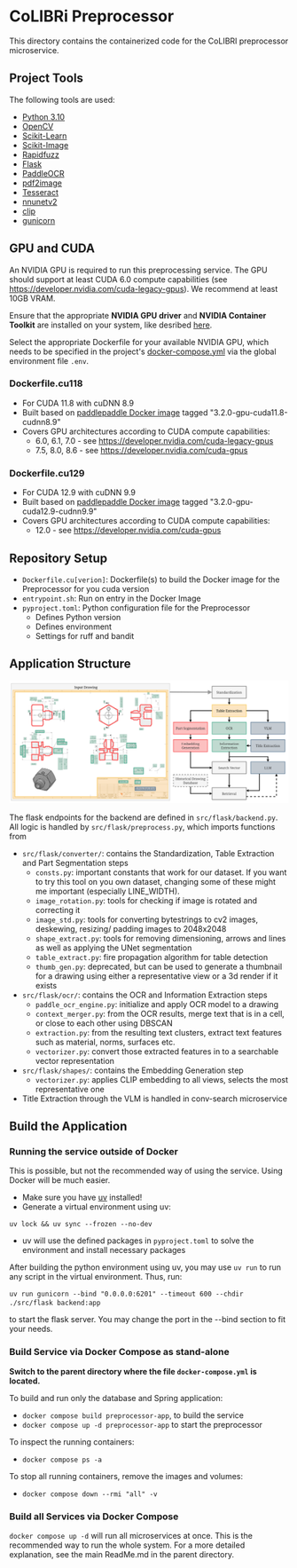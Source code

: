 # CoLIBRi Preprocessor

This directory contains the containerized code for the CoLIBRI preprocessor microservice.

## Project Tools

The following tools are used:
* [Python 3.10](https://www.python.org/downloads/release/python-3100/)
* [OpenCV](https://docs.opencv.org/4.x/d6/d00/tutorial_py_root.html)
* [Scikit-Learn](https://scikit-learn.org/stable/)
* [Scikit-Image](https://scikit-image.org/)
* [Rapidfuzz](https://github.com/rapidfuzz/RapidFuzz)
* [Flask](https://flask.palletsprojects.com/en/stable/)
* [PaddleOCR](https://www.paddleocr.ai/main/en/quick_start.html)
* [pdf2image](https://pypi.org/project/pdf2image/)
* [Tesseract](https://pypi.org/project/pytesseract/)
* [nnunetv2](https://pypi.org/project/nnunetv2/)
* [clip](https://github.com/openai/CLIP.git)
* [gunicorn](https://gunicorn.org/)

## GPU and CUDA

An NVIDIA GPU is required to run this preprocessing service. The GPU should support at least CUDA 6.0 compute capabilities (see https://developer.nvidia.com/cuda-legacy-gpus). We recommend at least 10GB VRAM.

Ensure that the appropriate **NVIDIA GPU driver** and **NVIDIA Container Toolkit** are installed on your system, like desribed [here](https://docs.nvidia.com/datacenter/cloud-native/container-toolkit/latest/install-guide.html).

Select the appropriate Dockerfile for your available NVIDIA GPU, which needs to be specified in the project's [docker-compose.yml](https://github.com/ScaDS/CoLIBRi/blob/main/docker-compose.yml#L58) via the global environment file `.env`.

### Dockerfile.cu118
* For CUDA 11.8 with cuDNN 8.9
* Built based on [paddlepaddle Docker image](https://hub.docker.com/r/paddlepaddle/paddle) tagged "3.2.0-gpu-cuda11.8-cudnn8.9"
* Covers GPU architectures according to CUDA compute capabilities:
  * 6.0, 6.1, 7.0 - see https://developer.nvidia.com/cuda-legacy-gpus
  * 7.5, 8.0, 8.6 - see https://developer.nvidia.com/cuda-gpus

### Dockerfile.cu129
* For CUDA 12.9 with cuDNN 9.9
* Built based on [paddlepaddle Docker image](https://hub.docker.com/r/paddlepaddle/paddle) tagged "3.2.0-gpu-cuda12.9-cudnn9.9"
* Covers GPU architectures according to CUDA compute capabilities:
  * 12.0 - see https://developer.nvidia.com/cuda-gpus

## Repository Setup

* `Dockerfile.cu[verion]`: Dockerfile(s) to build the Docker image for the Preprocessor for you cuda version
* `entrypoint.sh`: Run on entry in the Docker Image
* `pyproject.toml`: Python configuration file for the Preprocessor
  * Defines Python version 
  * Defines environment
  * Settings for ruff and bandit

## Application Structure

<img src="resources/architeture.png" width="1024">

The flask endpoints for the backend are defined in `src/flask/backend.py`. 
All logic is handled by `src/flask/preprocess.py`, which imports functions from 
* `src/flask/converter/`: contains the Standardization, Table Extraction and Part Segmentation steps
  * `consts.py`: important constants that work for our dataset. If you want to try this tool on you own dataset, changing some of these might me important (especially LINE_WIDTH).
  * `image_rotation.py`: tools for checking if image is rotated and correcting it
  * `image_std.py`: tools for converting bytestrings to cv2 images, deskewing, resizing/ padding images to 2048x2048
  * `shape_extract.py`: tools for removing dimensioning, arrows and lines as well as applying the UNet segmentation
  * `table_extract.py`: fire propagation algorithm for table detection
  * `thumb_gen.py`: deprecated, but can be used to generate a thumbnail for a drawing using either a representative view or a 3d render if it exists
* `src/flask/ocr/`: contains the OCR and Information Extraction steps
  * `paddle_ocr_engine.py`: initialize and apply OCR model to a drawing
  * `context_merger.py`: from the OCR results, merge text that is in a cell, or close to each other using DBSCAN
  * `extraction.py`: from the resulting text clusters, extract text features such as material, norms, surfaces etc.
  * `vectorizer.py`: convert those extracted features in to a searchable vector representation
* `src/flask/shapes/`: contains the Embedding Generation step
  * `vectorizer.py`: applies CLIP embedding to all views, selects the most representative one
* Title Extraction through the VLM is handled in conv-search microservice


## Build the Application

### Running the service outside of Docker
This is possible, but not the recommended way of using the service. Using Docker will be much easier.

* Make sure you have [uv](https://docs.astral.sh/uv/guides/install-python/) installed!
* Generate a virtual environment using uv:
```
uv lock && uv sync --frozen --no-dev
```
* uv will use the defined packages in `pyproject.toml` to solve the environment and install necessary packages

After building the python environment using uv, you may use `uv run` to run any script in the virtual environment. Thus, run:
```
uv run gunicorn --bind "0.0.0.0:6201" --timeout 600 --chdir ./src/flask backend:app
```
to start the flask server. You may change the port in the --bind section to fit your needs.

### Build Service via Docker Compose as stand-alone
**Switch to the parent directory where the file `docker-compose.yml` is located.**

To build and run only the database and Spring application:
* `docker compose build preprocessor-app`, to build the service
* `docker compose up -d preprocessor-app` to start the preprocessor

To inspect the running containers:
* `docker compose ps -a`

To stop all running containers, remove the images and volumes:
* `docker compose down --rmi "all" -v`

### Build all Services via Docker Compose
`docker compose up -d` will run all microservices at once. This is the recommended way to run the whole system.
For a more detailed explanation, see the main ReadMe.md in the parent directory.

